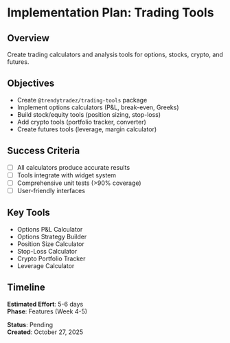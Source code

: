 # Implementation Plan: Trading Tools

## Overview
Create trading calculators and analysis tools for options, stocks, crypto, and futures.

## Objectives
- Create `@trendytradez/trading-tools` package
- Implement options calculators (P&L, break-even, Greeks)
- Build stock/equity tools (position sizing, stop-loss)
- Add crypto tools (portfolio tracker, converter)
- Create futures tools (leverage, margin calculator)

## Success Criteria
- [ ] All calculators produce accurate results
- [ ] Tools integrate with widget system
- [ ] Comprehensive unit tests (>90% coverage)
- [ ] User-friendly interfaces

## Key Tools
- Options P&L Calculator
- Options Strategy Builder
- Position Size Calculator
- Stop-Loss Calculator
- Crypto Portfolio Tracker
- Leverage Calculator

## Timeline
**Estimated Effort**: 5-6 days  
**Phase**: Features (Week 4-5)

**Status**: Pending  
**Created**: October 27, 2025
